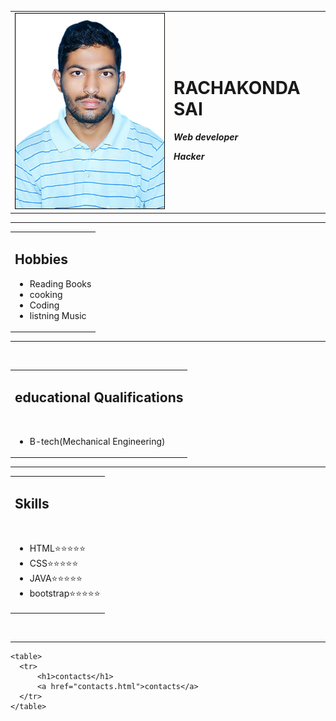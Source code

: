 <!DOCTYPE html>
<html lang="en" dir="ltr">

<head>
  <meta charset="utf-8">
  <title>RACHAKONDA SAI</title>
</head>

<body>
  <table cellspacing="20">
    <tr>
      <td><img src="sai.png" alt=""></td>
      <td>
        <h1>RACHAKONDA SAI</h1>
        <p><em><strong>Web developer</strong></em></p>
        <p><em><strong>Hacker</strong></em></p>
      </td>
    </tr>
  </table>
  <hr>
  <center>
<table>
      <tr>
        <td>
          <h2>Hobbies</h2>
          <ul>
            <li>Reading Books</li>
            <li>cooking</li>
            <li>Coding</li>
            <li>listning Music</li>
          </ul>
        </td>
      </tr>
    </table>
  </center>
  <hr><br>
    <table>
      <tr>
        <td>
          <h2>educational Qualifications</h2><br>
          <ul>
            <li>B-tech(Mechanical Engineering)</li>
          </ul>
        </td>
      </tr>
    </table>
  <hr>
    <table>
      <tr>
        <td>
          <h2>Skills</h2><br>
          <ul>
            <li>HTML⭐⭐⭐⭐⭐</li>
            <li>CSS⭐⭐⭐⭐⭐</li>
            <li>JAVA⭐⭐⭐⭐⭐</li>
            <li>bootstrap⭐⭐⭐⭐⭐</li>
          </ul>
      </tr>
      </td>
    </table>
 <br>
  <hr>

    <table>
      <tr>
          <h1>contacts</h1>
          <a href="contacts.html">contacts</a>
      </tr>
    </table>
</body>
</html>
